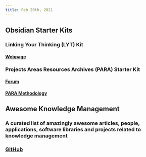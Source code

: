 ```yaml
---
title: Feb 20th, 2021
---
```


## Obsidian Starter Kits
### Linking Your Thinking (LYT) Kit
#### [Webpage](https://www.linkingyourthinking.com/lyt-kit)
### Projects Areas Resources Archives (PARA) Starter Kit
#### [Forum](https://forum.obsidian.md/t/para-starter-kit/223)
#### [PARA Methodology](https://fortelabs.co/blog/para/)
## Awesome Knowledge Management
### A curated list of amazingly awesome articles, people, applications, software libraries and projects related to knowledge management
### [GitHub](https://github.com/brettkromkamp/awesome-knowledge-management)
